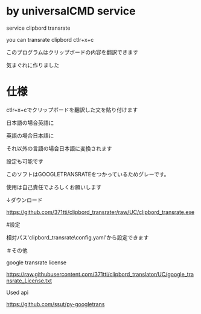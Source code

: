 # by universalCMD service

service clipbord transrate

you can transrate clipbord ctlr+x+c

このプログラムはクリップボードの内容を翻訳できます

気まぐれに作りました

# 仕様

ctlr+x+cでクリップボードを翻訳した文を貼り付けます

日本語の場合英語に

英語の場合日本語に

それ以外の言語の場合日本語に変換されます

設定も可能です

このソフトはGOOGLETRANSRATEをつかっているためグレーです。

使用は自己責任でよろしくお願いします

↓ダウンロード

https://github.com/371tti/clipbord_transrater/raw/UC/clipbord_transrate.exe

#設定

相対パス'clipbord_transrate\config.yaml'から設定できます

＃その他

google transrate license

https://raw.githubusercontent.com/371tti/clipbord_translator/UC/google_transrate_License.txt

Used api

https://github.com/ssut/py-googletrans
